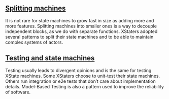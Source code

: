 ## [Splitting machines](#splitting-machines-chapter)

It is not rare for state machines to grow fast in size as adding more and
more features. Splitting machines into smaller ones is a way to decouple
independent blocks, as we do with separate functions. XStaters adopted
several patterns to split their state machines and to be able to maintain
complex systems of actors.

## [Testing and state machines](#splitting-machines-chapter)

Testing usually leads to divergent opinions and is the same for testing
XState machines. Some XStaters choose to unit-test their state machines.
Others run integration or e2e tests that don’t care about implementation
details. Model-Based Testing is also a pattern used to improve the
reliability of software.

